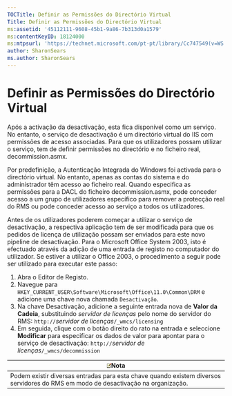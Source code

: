 ```yaml
---
TOCTitle: Definir as Permissões do Directório Virtual
Title: Definir as Permissões do Directório Virtual
ms:assetid: '45112111-9608-45b1-9a86-7b313d0a1579'
ms:contentKeyID: 18124000
ms:mtpsurl: 'https://technet.microsoft.com/pt-pt/library/Cc747549(v=WS.10)'
author: SharonSears
ms.author: SharonSears
---
```


Definir as Permissões do Directório Virtual
===========================================

Após a activação da desactivação, esta fica disponível como um serviço. No entanto, o serviço de desactivação é um directório virtual do IIS com permissões de acesso associadas. Para que os utilizadores possam utilizar o serviço, tem de definir permissões no directório e no ficheiro real, decommission.asmx.

Por predefinição, a Autenticação Integrada do Windows foi activada para o directório virtual. No entanto, apenas as contas do sistema e do administrador têm acesso ao ficheiro real. Quando especifica as permissões para a DACL do ficheiro decommission.asmx, pode conceder acesso a um grupo de utilizadores específico para remover a protecção real do RMS ou pode conceder acesso ao serviço a todos os utilizadores.

Antes de os utilizadores poderem começar a utilizar o serviço de desactivação, a respectiva aplicação tem de ser modificada para que os pedidos de licença de utilização possam ser enviados para este novo pipeline de desactivação. Para o Microsoft Office System 2003, isto é efectuado através da adição de uma entrada de registo no computador do utilizador. Se estiver a utilizar o Office 2003, o procedimento a seguir pode ser utilizado para executar este passo:

1.  Abra o Editor de Registo.
2.  Navegue para `HKEY_CURRENT_USER\Software\Microsoft\Office\11.0\Common\DRM` e adicione uma chave nova chamada `Desactivação`.
3.  Na chave Desactivação, adicione a seguinte entrada nova de **Valor da Cadeia**, substituindo *servidor de licenças* pelo nome do servidor do RMS:
    `http://`*servidor de licenças*`/_wmcs/licensing`
4.  Em seguida, clique com o botão direito do rato na entrada e seleccione **Modificar** para especificar os dados de valor para apontar para o serviço de desactivação:
    `http://`*servidor de licenças*`/_wmcs/decommission`

| ![](/security-updates/images/Cc747549.note(WS.10).gif)Nota                                                             |
|-----------------------------------------------------------------------------------------------------------------------------------|
| Podem existir diversas entradas para esta chave quando existem diversos servidores do RMS em modo de desactivação na organização. |
